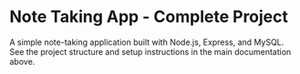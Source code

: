 # Note Taking App - Complete Project

A simple note-taking application built with Node.js, Express, and MySQL. See the project structure and setup instructions in the main documentation above.
